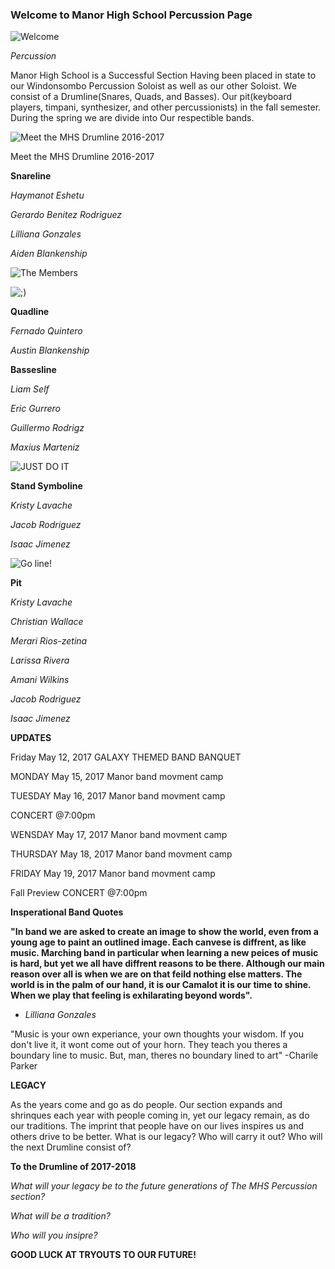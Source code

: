### **Welcome to Manor High School Percussion Page**

![Welcome]({{https://lily101104.github.io}}/IMG_4292.JPG)


_Percussion_ 

Manor High School is a Successful Section Having been placed in state to our Windonsombo Percussion Soloist as well as our other Soloist. We consist of a Drumline(Snares, Quads, and Basses). Our pit(keyboard players, timpani, synthesizer, and other percussionists) in the fall semester. During the spring we are divide into Our respectible bands.


![Meet the MHS Drumline 2016-2017]({{https://lily101104.github.io}}/IMG_4294.JPG)


Meet the MHS Drumline 
2016-2017 





**Snareline**


_Haymanot Eshetu_

_Gerardo Benitez Rodriguez_

_Lilliana Gonzales_

_Aiden Blankenship_

![The Members]({{https://lily101104.github.io}}/IMG_4297.JPG)

![;)]({{https://lily101104.github.io}}/IMG_4296.PNG)

**Quadline**


_Fernado Quintero_ 

_Austin Blankenship_

**Bassesline** 


_Liam Self_ 

_Eric Gurrero_

_Guillermo Rodrigz_

_Maxius Marteniz_ 

![JUST DO IT]({{https://lily101104.github.io}}/IMG_3268.JPG)


**Stand Symboline**

_Kristy Lavache_

_Jacob Rodriguez_

_Isaac Jimenez_

![Go line!]({{https://lily101104.github.io}}/IMG_4293.JPG)

**Pit**

_Kristy Lavache_

_Christian Wallace_

_Merari Rios-zetina_

_Larissa Rivera_

_Amani Wilkins_

_Jacob Rodriguez_

_Isaac Jimenez_

**UPDATES**

Friday
May 12, 2017 
GALAXY THEMED BAND BANQUET 


MONDAY 
May 15, 2017 
Manor band movment camp 


TUESDAY 
May 16, 2017
Manor band movment camp

CONCERT @7:00pm


WENSDAY
May 17, 2017
Manor band movment camp 


THURSDAY 
May 18, 2017
Manor band movment camp 


FRIDAY
May 19, 2017
Manor band movment camp

Fall Preview CONCERT @7:00pm


**Insperational Band Quotes**

**"In band we are asked to create an image to show the world, even from a young age to paint an outlined image. Each canvese  is diffrent, as like music. Marching band in particular when learning a new peices of music is hard, but yet we all have diffrent reasons to be there. Although our main reason over all is when we are on that feild nothing else matters. The world is in the palm of our hand, it is our Camalot it is our time to shine. When we play that feeling is exhilarating beyond words".**
- _Lilliana Gonzales_

"Music is your own experiance, your own thoughts your wisdom. If you don't live it, it wont come out of your horn. They teach you theres a boundary line to music. But, man, theres no boundary lined to art"
-Charile Parker 

**LEGACY**
 
 As the years come and go as do people. Our section expands and shrinques each year with people coming in, yet our legacy remain, as do our traditions. The imprint that people have on our lives inspires us and others drive to be better. What is our legacy? Who will carry it out? Who will the next Drumline consist of?
 
 **To the Drumline of 2017-2018**
 
 _What will your legacy be to the future generations of The MHS Percussion section?_
 
 _What will be a tradition?_
 
 _Who will you insipre?_
 
 **GOOD LUCK AT TRYOUTS TO OUR FUTURE!**
 

